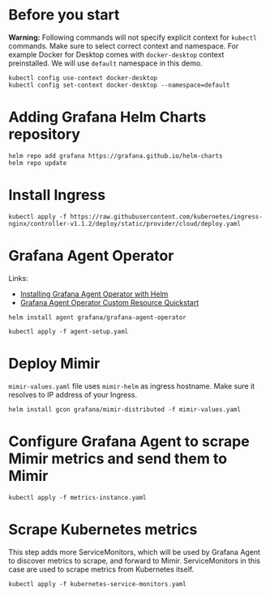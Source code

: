 # Before you start

**Warning:** Following commands will not specify explicit context for `kubectl` commands. Make sure to select correct
context and namespace. For example Docker for Desktop comes with `docker-desktop` context preinstalled. We will
use `default` namespace in this demo.

```
kubectl config use-context docker-desktop
kubectl config set-context docker-desktop --namespace=default
```

# Adding Grafana Helm Charts repository

```
helm repo add grafana https://grafana.github.io/helm-charts
helm repo update
```

# Install Ingress

```
kubectl apply -f https://raw.githubusercontent.com/kubernetes/ingress-nginx/controller-v1.1.2/deploy/static/provider/cloud/deploy.yaml
```

# Grafana Agent Operator

Links:

- [Installing Grafana Agent Operator with Helm](https://grafana.com/docs/agent/latest/operator/helm-getting-started/)
- [Grafana Agent Operator Custom Resource Quickstart](https://grafana.com/docs/agent/latest/operator/custom-resource-quickstart/)

```
helm install agent grafana/grafana-agent-operator

kubectl apply -f agent-setup.yaml
```

# Deploy Mimir

`mimir-values.yaml` file uses `mimir-helm` as ingress hostname. Make sure it resolves to IP address of your Ingress.

```
helm install gcon grafana/mimir-distributed -f mimir-values.yaml
```

# Configure Grafana Agent to scrape Mimir metrics and send them to Mimir

```
kubectl apply -f metrics-instance.yaml
```

# Scrape Kubernetes metrics

This step adds more ServiceMonitors, which will be used by Grafana Agent to discover metrics to scrape, and forward to Mimir.
ServiceMonitors in this case are used to scrape metrics from Kubernetes itself.

```
kubectl apply -f kubernetes-service-monitors.yaml
```
